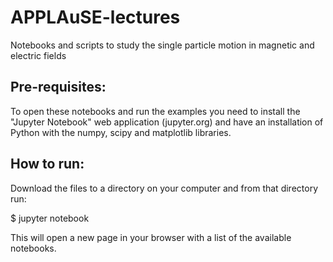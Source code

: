 # APPLAuSE-lectures
Notebooks and scripts to study the single particle motion in magnetic and electric fields

## Pre-requisites:
To open these notebooks and run the examples you need to install the "Jupyter Notebook" 
web application (jupyter.org) and have an installation of Python with the numpy, scipy and 
matplotlib libraries.

## How to run:
Download the files to a directory on your computer and from that directory run:

$ jupyter notebook

This will open a new page in your browser with a list of the available notebooks.
